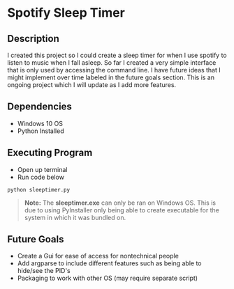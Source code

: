 # Spotify Sleep Timer

## Description

I created this project so I could create a sleep timer for when I use spotify to listen to music when I fall asleep.  So far I created a very simple interface that is only used by accessing the command line. I have future ideas that I might implement over time labeled in the future goals section. This is an ongoing project which I will update as I add more features.

## Dependencies
- Windows 10 OS
- Python Installed

## Executing Program
- Open up terminal
- Run code below
   
 ```python sleeptimer.py```

> **Note:** The **sleeptimer.exe** can only be ran on Windows OS. This is due to using PyInstaller only being able to create executable for the system in which it was bundled on.

## Future Goals
- Create a Gui for ease of access for nontechnical people
- Add argparse to include different features such as being able to hide/see the PID's
- Packaging to work with other OS (may require separate script)
